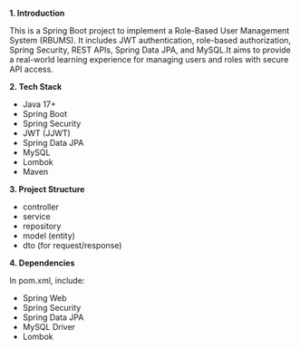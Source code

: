 **1. Introduction**

This is a Spring Boot project to implement a Role-Based User Management System (RBUMS).
It includes JWT authentication, role-based authorization, Spring Security, REST APIs, Spring Data JPA, and
MySQL.It aims to provide a real-world learning experience for managing users and roles with secure API access.

**2. Tech Stack**
- Java 17+
- Spring Boot
- Spring Security
- JWT (JJWT)
- Spring Data JPA
- MySQL
- Lombok
- Maven

**3. Project Structure**
- controller
- service
- repository
- model (entity)
- dto (for request/response)

**4. Dependencies**

In pom.xml, include:
- Spring Web
- Spring Security
- Spring Data JPA
- MySQL Driver
- Lombok

